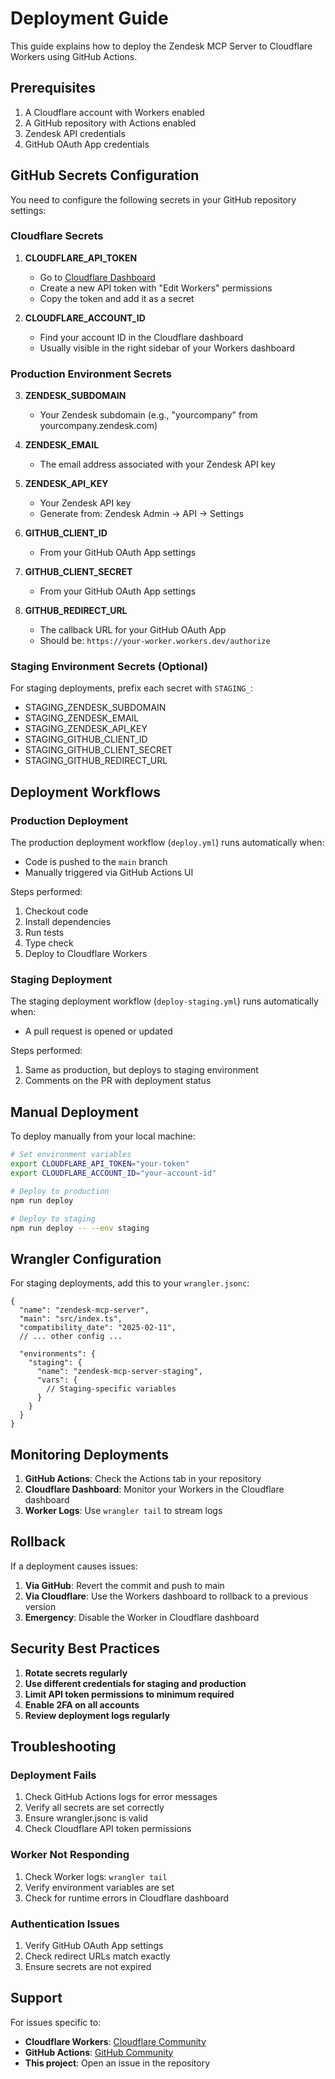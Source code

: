 # Deployment Guide

This guide explains how to deploy the Zendesk MCP Server to Cloudflare Workers using GitHub Actions.

## Prerequisites

1. A Cloudflare account with Workers enabled
2. A GitHub repository with Actions enabled
3. Zendesk API credentials
4. GitHub OAuth App credentials

## GitHub Secrets Configuration

You need to configure the following secrets in your GitHub repository settings:

### Cloudflare Secrets

1. **CLOUDFLARE_API_TOKEN**
   - Go to [Cloudflare Dashboard](https://dash.cloudflare.com/profile/api-tokens)
   - Create a new API token with "Edit Workers" permissions
   - Copy the token and add it as a secret

2. **CLOUDFLARE_ACCOUNT_ID**
   - Find your account ID in the Cloudflare dashboard
   - Usually visible in the right sidebar of your Workers dashboard

### Production Environment Secrets

3. **ZENDESK_SUBDOMAIN**
   - Your Zendesk subdomain (e.g., "yourcompany" from yourcompany.zendesk.com)

4. **ZENDESK_EMAIL**
   - The email address associated with your Zendesk API key

5. **ZENDESK_API_KEY**
   - Your Zendesk API key
   - Generate from: Zendesk Admin → API → Settings

6. **GITHUB_CLIENT_ID**
   - From your GitHub OAuth App settings

7. **GITHUB_CLIENT_SECRET**
   - From your GitHub OAuth App settings

8. **GITHUB_REDIRECT_URL**
   - The callback URL for your GitHub OAuth App
   - Should be: `https://your-worker.workers.dev/authorize`

### Staging Environment Secrets (Optional)

For staging deployments, prefix each secret with `STAGING_`:
- STAGING_ZENDESK_SUBDOMAIN
- STAGING_ZENDESK_EMAIL
- STAGING_ZENDESK_API_KEY
- STAGING_GITHUB_CLIENT_ID
- STAGING_GITHUB_CLIENT_SECRET
- STAGING_GITHUB_REDIRECT_URL

## Deployment Workflows

### Production Deployment

The production deployment workflow (`deploy.yml`) runs automatically when:
- Code is pushed to the `main` branch
- Manually triggered via GitHub Actions UI

Steps performed:
1. Checkout code
2. Install dependencies
3. Run tests
4. Type check
5. Deploy to Cloudflare Workers

### Staging Deployment

The staging deployment workflow (`deploy-staging.yml`) runs automatically when:
- A pull request is opened or updated

Steps performed:
1. Same as production, but deploys to staging environment
2. Comments on the PR with deployment status

## Manual Deployment

To deploy manually from your local machine:

```bash
# Set environment variables
export CLOUDFLARE_API_TOKEN="your-token"
export CLOUDFLARE_ACCOUNT_ID="your-account-id"

# Deploy to production
npm run deploy

# Deploy to staging
npm run deploy -- --env staging
```

## Wrangler Configuration

For staging deployments, add this to your `wrangler.jsonc`:

```jsonc
{
  "name": "zendesk-mcp-server",
  "main": "src/index.ts",
  "compatibility_date": "2025-02-11",
  // ... other config ...
  
  "environments": {
    "staging": {
      "name": "zendesk-mcp-server-staging",
      "vars": {
        // Staging-specific variables
      }
    }
  }
}
```

## Monitoring Deployments

1. **GitHub Actions**: Check the Actions tab in your repository
2. **Cloudflare Dashboard**: Monitor your Workers in the Cloudflare dashboard
3. **Worker Logs**: Use `wrangler tail` to stream logs

## Rollback

If a deployment causes issues:

1. **Via GitHub**: Revert the commit and push to main
2. **Via Cloudflare**: Use the Workers dashboard to rollback to a previous version
3. **Emergency**: Disable the Worker in Cloudflare dashboard

## Security Best Practices

1. **Rotate secrets regularly**
2. **Use different credentials for staging and production**
3. **Limit API token permissions to minimum required**
4. **Enable 2FA on all accounts**
5. **Review deployment logs regularly**

## Troubleshooting

### Deployment Fails

1. Check GitHub Actions logs for error messages
2. Verify all secrets are set correctly
3. Ensure wrangler.jsonc is valid
4. Check Cloudflare API token permissions

### Worker Not Responding

1. Check Worker logs: `wrangler tail`
2. Verify environment variables are set
3. Check for runtime errors in Cloudflare dashboard

### Authentication Issues

1. Verify GitHub OAuth App settings
2. Check redirect URLs match exactly
3. Ensure secrets are not expired

## Support

For issues specific to:
- **Cloudflare Workers**: [Cloudflare Community](https://community.cloudflare.com)
- **GitHub Actions**: [GitHub Community](https://github.community)
- **This project**: Open an issue in the repository